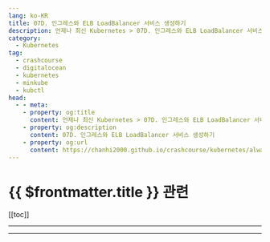 ```yaml
---
lang: ko-KR
title: 07D. 인그레스와 ELB LoadBalancer 서비스 생성하기
description: 언제나 최신 Kubernetes > 07D. 인그레스와 ELB LoadBalancer 서비스 생성하기
category:
  - Kubernetes
tag:
  - crashcourse
  - digitalocean
  - kubernetes
  - minkube
  - kubctl
head:
  - - meta:
    - property: og:title
      content: 언제나 최신 Kubernetes > 07D. 인그레스와 ELB LoadBalancer 서비스 생성하기
    - property: og:description
      content: 07D. 인그레스와 ELB LoadBalancer 서비스 생성하기
    - property: og:url
      content: https://chanhi2000.github.io/crashcourse/kubernetes/always-up-to-date-kubernetes/07D.html
---
```


# {{ $frontmatter.title }} 관련

[[toc]]

---

---

<TagLinks />